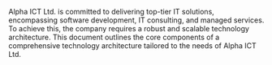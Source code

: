 Alpha ICT Ltd. is committed to delivering top-tier IT solutions, encompassing software development, IT consulting, and managed services. To achieve this, the company requires a robust and scalable technology architecture. This document outlines the core components of a comprehensive technology architecture tailored to the needs of Alpha ICT Ltd.

